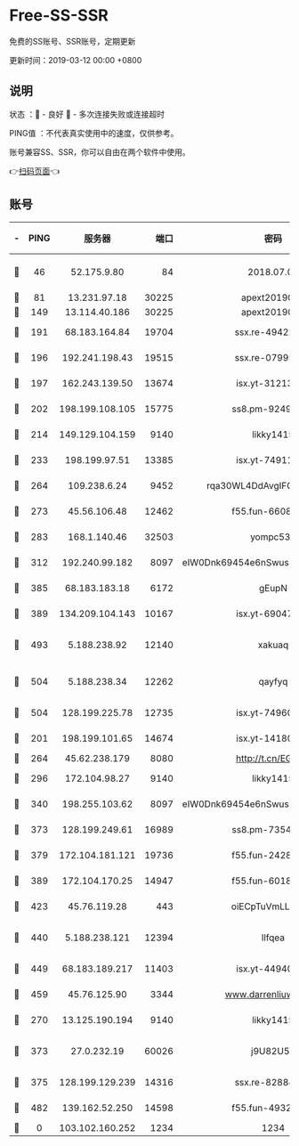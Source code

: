 # Free-SS-SSR

免费的SS账号、SSR账号，定期更新

更新时间：2019-03-12 00:00 +0800

## 说明

状态     ：🙂 - 良好 🙁 - 多次连接失败或连接超时

PING值   ：不代表真实使用中的速度，仅供参考。

账号兼容SS、SSR，你可以自由在两个软件中使用。

👉[扫码页面](https://liesauer.github.io/Free-SS-SSR/)👈

## 账号

|-|PING|服务器|端口|密码|加密方式|区域|
|:----:|:----:|:-----:|-----:|:----:|:----:|:----:|
|🙂|46|52.175.9.80|84|2018.07.07|chacha20-ietf-poly1305|HK|
|🙂|81|13.231.97.18|30225|apext2019006|chacha20|JP|
|🙂|149|13.114.40.186|30225|apext2019006|chacha20|JP|
|🙂|191|68.183.164.84|19704|ssx.re-49422223|aes-256-cfb|US|
|🙂|196|192.241.198.43|19515|ssx.re-07995804|aes-256-cfb|US|
|🙂|197|162.243.139.50|13674|isx.yt-31213260|aes-256-cfb|US|
|🙂|202|198.199.108.105|15775|ss8.pm-92495647|aes-256-cfb|US|
|🙂|214|149.129.104.159|9140|likky1415|aes-256-cfb|HK|
|🙂|233|198.199.97.51|13385|isx.yt-74911301|aes-256-cfb|US|
|🙂|264|109.238.6.24|9452|rqa30WL4DdAvgIFG6Fs3znzTa|aes-256-cfb|FR|
|🙂|273|45.56.106.48|12462|f55.fun-66086122|aes-256-cfb|US|
|🙂|283|168.1.140.46|32503|yompc535|aes-256-cfb|AU|
|🙂|312|192.240.99.182|8097|eIW0Dnk69454e6nSwuspv9DmS201tQ0D|aes-256-cfb|US|
|🙂|385|68.183.183.18|6172|gEupN|aes-256-cfb|SG|
|🙂|389|134.209.104.143|10167|isx.yt-69047403|aes-256-cfb|SG|
|🙂|493|5.188.238.92|12140|xakuaq|chacha20-ietf-poly1305|BR|
|🙂|504|5.188.238.34|12262|qayfyq|chacha20-ietf-poly1305|BR|
|🙂|504|128.199.225.78|12735|isx.yt-74960078|aes-256-cfb|SG|
|🙂|201|198.199.101.65|14674|isx.yt-14180175|aes-256-cfb|US|
|🙂|264|45.62.238.179|8080|http://t.cn/EGJIyrl|rc4-md5|CA|
|🙂|296|172.104.98.27|9140|likky1415|aes-256-cfb|JP|
|🙂|340|198.255.103.62|8097|eIW0Dnk69454e6nSwuspv9DmS201tQ0D|aes-256-cfb|US|
|🙂|373|128.199.249.61|16989|ss8.pm-73548134|aes-256-cfb|SG|
|🙂|379|172.104.181.121|19736|f55.fun-24285581|aes-256-cfb|SG|
|🙂|389|172.104.170.25|14947|f55.fun-60187573|aes-256-cfb|SG|
|🙂|423|45.76.119.28|443|oiECpTuVmLLxk4Ts|aes-256-cfb|AU|
|🙂|440|5.188.238.121|12394|llfqea|chacha20-ietf-poly1305|BR|
|🙂|449|68.183.189.217|11403|isx.yt-44940799|aes-256-cfb|SG|
|🙂|459|45.76.125.90|3344|www.darrenliuwei.com|aes-256-cfb|AU|
|🙁|270|13.125.190.194|9140|likky1415|aes-256-cfb|KR|
|🙁|373|27.0.232.19|60026|j9U82U53|xchacha20-ietf-poly1305|HK|
|🙁|375|128.199.129.239|14316|ssx.re-82884853|aes-256-cfb|SG|
|🙁|482|139.162.52.250|14598|f55.fun-49326639|aes-256-cfb|SG|
|🙁|0|103.102.160.252|1234|1234|rc4-md5|JP|
